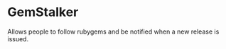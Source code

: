 GemStalker
==========

Allows people to follow rubygems and be notified when a new release is issued.

